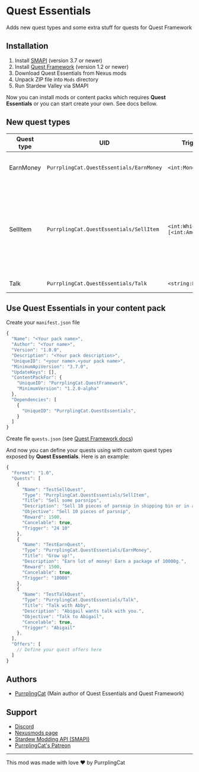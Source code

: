# Quest Essentials

Adds new quest types and some extra stuff for quests for Quest Framework

## Installation

1. Install [SMAPI](https://smapi.io) (version 3.7 or newer)
2. Install [Quest Framework](https://www.nexusmods.com/stardewvalley/mods/6414) (version 1.2 or newer)
3. Download Quest Essentials from Nexus mods
4. Unpack ZIP file into `Mods` directory
5. Run Stardew Valley via SMAPI

Now you can install mods or content packs which requires **Quest Essentials** or you can start create your own. See docs bellow.

## New quest types

Quest type | UID | Trigger format | Description
---- | ---- | ---- | ----
EarnMoney | `PurrplingCat.QuestEssentials/EarnMoney` | `<int:MoneyEarningsGoal>` | Earn a specified goal of money.
SellItem | `PurrplingCat.QuestEssentials/SellItem` | `<int:WhichItem> [<int:Amount>]` | Sell a specified item of specified amount. If the amount is not defined in trigger, then amount is 1.
Talk | `PurrplingCat.QuestEssentials/Talk` | `<string:NPC_name>` | Talk with an NPC

## Use Quest Essentials in your content pack

Create your `manifest.json` file

```js
{
  "Name": "<Your pack name>",
  "Author": "<Your name>",
  "Version": "1.0.0",
  "Description": "<Your pack description>",
  "UniqueID": "<your name>.<your pack name>",
  "MinimumApiVersion": "3.7.0",
  "UpdateKeys": [],
  "ContentPackFor": {
    "UniqueID": "PurrplingCat.QuestFramework",
    "MinimumVersion": "1.2.0-alpha"
  },
  "Dependencies": [
    {
      "UniqueID": "PurrplingCat.QuestEssentials",
    }
  ]
}
```

Create fle `quests.json` (see [Quest Framework docs](https://questframework.purrplingcat.com/docs/content-pack-guide.html))

And now you can define your quests using with custom quest types exposed by **Quest Essentials**. Here is an example:

```js
{
  "Format": "1.0",
  "Quests": [
    {
      "Name": "TestSellQuest",
      "Type": "PurrplingCat.QuestEssentials/SellItem",
      "Title": "Sell some parsnips",
      "Description": "Sell 10 pieces of parsnip in shipping bin or in any shop in the town.",
      "Objective": "Sell 10 pieces of parsnip",
      "Reward": 1500,
      "Cancelable": true,
      "Trigger": "24 10"
    },
    {
      "Name": "TestEarnQuest",
      "Type": "PurrplingCat.QuestEssentials/EarnMoney",
      "Title": "Grow up!",
      "Description": "Earn lot of money! Earn a package of 10000g.",
      "Reward": 1500,
      "Cancelable": true,
      "Trigger": "10000"
    },
    {
      "Name": "TestTalkQuest",
      "Type": "PurrplingCat.QuestEssentials/Talk",
      "Title": "Talk with Abby",
      "Description": "Abigail wants talk with you.",
      "Objective": "Talk to Abigail",
      "Cancelable": true,
      "Trigger": "Abigail"
    },
  ],
  "Offers": [
    // Define your quest offers here
  ]
}
```

## Authors

- [PurrplingCat](https://www.nexusmods.com/users/68185132) (Main author of Quest Essentials and Quest Framework)

## Support

- [Discord](https://discord.gg/wnEDqKF)
- [Nexusmods page](https://www.nexusmods.com/stardewvalley/mods/????)
- [Stardew Modding API (SMAPI)](https://smapi.io)
- [PurrplingCat's Patreon](https://www.patreon.com/purrplingcat)

---

This mod was made with love :heart: by PurrplingCat

